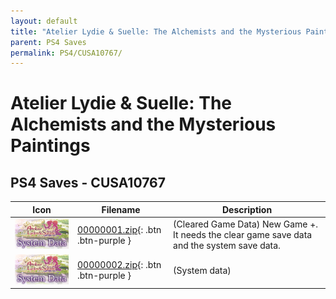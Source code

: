 ```yaml
---
layout: default
title: "Atelier Lydie & Suelle: The Alchemists and the Mysterious Paintings"
parent: PS4 Saves
permalink: PS4/CUSA10767/
---
```

# Atelier Lydie & Suelle: The Alchemists and the Mysterious Paintings

## PS4 Saves - CUSA10767

| Icon | Filename | Description |
|------|----------|-------------|
| ![Atelier Lydie & Suelle: The Alchemists and the Mysterious Paintings](icon0.png) | [00000001.zip](00000001.zip){: .btn .btn-purple } | (Cleared Game Data) New Game +. It needs the clear game save data and the system save data. |
| ![Atelier Lydie & Suelle: The Alchemists and the Mysterious Paintings](icon0.png) | [00000002.zip](00000002.zip){: .btn .btn-purple } | (System data) |
